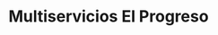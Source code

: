 ---
title: "Multiservicios El Progreso"
url: /carhuaz/multiservicios-el-progreso/
shop: Eisenwaren
---